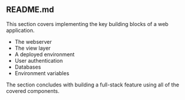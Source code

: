 ## README.md

This section covers implementing the key building blocks of a web application.

* The webserver
* The view layer
* A deployed environment
* User authentication
* Databases
* Environment variables

The section concludes with building a full-stack feature using all of the covered components.